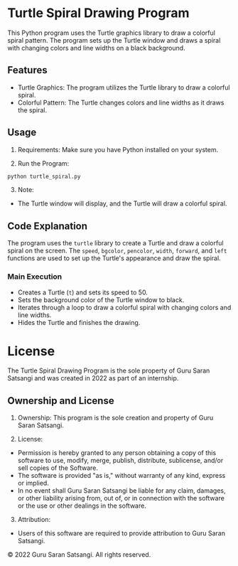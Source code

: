 # Turtle Spiral Drawing Program

This Python program uses the Turtle graphics library to draw a colorful spiral pattern. The program sets up the Turtle window and draws a spiral with changing colors and line widths on a black background.

## Features

-  Turtle Graphics:  The program utilizes the Turtle library to draw a colorful spiral.
-  Colorful Pattern:  The Turtle changes colors and line widths as it draws the spiral.

## Usage

1.  Requirements:  Make sure you have Python installed on your system.

2.  Run the Program: 
   ```bash
   python turtle_spiral.py
   ```

3.  Note: 
   - The Turtle window will display, and the Turtle will draw a colorful spiral.

## Code Explanation

The program uses the `turtle` library to create a Turtle and draw a colorful spiral on the screen. The `speed`, `bgcolor`, `pencolor`, `width`, `forward`, and `left` functions are used to set up the Turtle's appearance and draw the spiral.

### Main Execution
- Creates a Turtle (`t`) and sets its speed to 50.
- Sets the background color of the Turtle window to black.
- Iterates through a loop to draw a colorful spiral with changing colors and line widths.
- Hides the Turtle and finishes the drawing.

# License

The Turtle Spiral Drawing Program is the sole property of Guru Saran Satsangi and was created in 2022 as part of an internship.

## Ownership and License

1.  Ownership:  This program is the sole creation and property of Guru Saran Satsangi.

2.  License: 
   - Permission is hereby granted to any person obtaining a copy of this software to use, modify, merge, publish, distribute, sublicense, and/or sell copies of the Software.
   - The software is provided "as is," without warranty of any kind, express or implied.
   - In no event shall Guru Saran Satsangi be liable for any claim, damages, or other liability arising from, out of, or in connection with the software or the use or other dealings in the software.

3.  Attribution: 
   - Users of this software are required to provide attribution to Guru Saran Satsangi.


© 2022 Guru Saran Satsangi. All rights reserved.